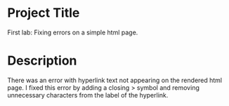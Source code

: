 # Project Title

First lab: Fixing errors on a simple html page.

# Description

There was an error with hyperlink text not appearing on the rendered html page. 
I fixed this error by adding a closing > symbol and removing unnecessary characters from the label of the hyperlink.
